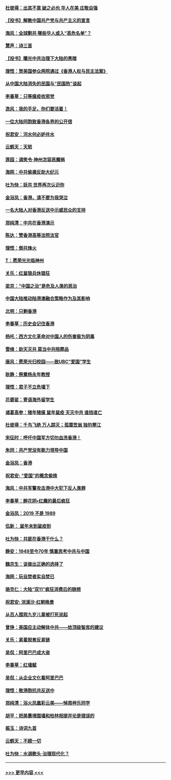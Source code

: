 #### [杜彼得：出其不意 破之必也 华人在美 庄敬自强](../pages/nsc993/n11679554.md?t=11260811) 
#### [【投书】解散中国共产党与共产主义的宣言](../pages/nsc993/n11679177.md?t=11260811) 
#### [海风：全球剿共 哪些华人或入“高危名单”？](../pages/nsc993/n11678617.md?t=11260811) 
#### [慧声：诗三首](../pages/nsc993/n11678848.md?t=11260811) 
#### [【投书】曝光中共治理下大陆的黑暗](../pages/nsc993/n11678674.md?t=11260811) 
#### [理悟：贺美国参众两院通过《香港人权与民主法案》](../pages/nsc993/n11678104.md?t=11260811) 
#### [从中国大陆消失的民国与“民国热”谈起](../pages/nsc993/n11678075.md?t=11260811) 
#### [李春草：只等瘟疫收邪党](../pages/nsc993/n11677308.md?t=11260811) 
#### [逸风：我的手足，你们要活着！](../pages/nsc993/n11676352.md?t=11260811) 
#### [一位大陆同胞致香港各界的公开信](../pages/nsc993/n11675761.md?t=11260811) 
#### [祝君安：河水何必妒井水](../pages/nsc993/n11675746.md?t=11260811) 
#### [云鹤天：天怒](../pages/nsc993/n11675718.md?t=11260811) 
#### [莲园：调笑令‧神州怎容恶魔祸](../pages/nsc993/n11675648.md?t=11260811) 
#### [海网：中共偷袭反助大纪元](../pages/nsc993/n11673515.md?t=11260811) 
#### [吐为快：妖共 世界再次认识你](../pages/nsc993/n11673506.md?t=11260811) 
#### [金浴凤：香港，请不要为我哭泣](../pages/nsc993/n11673248.md?t=11260811) 
#### [一名大陆人对香港反送中示威民众的支持](../pages/nsc993/n11672615.md?t=11260811) 
#### [郑纯清：中共在香港演示](../pages/nsc993/n11670539.md?t=11260811) 
#### [陈达：赞香港高等法院法官](../pages/nsc993/n11669542.md?t=11260811) 
#### [理悟：倒共烽火](../pages/nsc993/n11668844.md?t=11260811) 
#### [T：愿荣光光临神州](../pages/nsc993/n11668421.md?t=11260811) 
#### [关乐：红鼠狼兵休猖狂](../pages/nsc993/n11668378.md?t=11260811) 
#### [梁京：“中国之治”是危及人类的恶治](../pages/nsc993/n11668328.md?t=11260811) 
#### [中国大陆推动陆港澳融合策略作为及其影响](../pages/nsc993/n11668157.md?t=11260811) 
#### [北明：只剩香港](../pages/nsc993/n11668002.md?t=11260811) 
#### [李春草：历史会记住香港](../pages/nsc993/n11667927.md?t=11260811) 
#### [杨吒：西方文化革命对中国人的伤害极为阴毒](../pages/nsc993/n11664521.md?t=11260811) 
#### [雪绮：助天灭共 莫当中共陪葬品](../pages/nsc993/n11662650.md?t=11260811) 
#### [唐风：愿荣光归校园——致UBC“爱国”学生](../pages/nsc993/n11662194.md?t=11260811) 
#### [耿静：祭奠杨永年教授](../pages/nsc993/n11662514.md?t=11260811) 
#### [理悟：君子不立危墙下](../pages/nsc993/n11662172.md?t=11260811) 
#### [花婆娑：寄语海外留学生](../pages/nsc993/n11662121.md?t=11260811) 
#### [诸葛高参：猪年猪瘟 鼠年鼠疫 天灭中共 谁挡谁亡](../pages/nsc993/n11661980.md?t=11260811) 
#### [杜彼得：千鸟飞绝 万人踪灭；孤蓑笠翁 独钓寒江](../pages/nsc993/n11661170.md?t=11260811) 
#### [宋征时：呼吁中国军方切勿血洗香港！](../pages/nsc993/n11415318.md?t=11260811) 
#### [朱同：共产党没有能力领导中国](../pages/nsc993/n11660421.md?t=11260811) 
#### [金浴凤：香港](../pages/nsc993/n11660419.md?t=11260811) 
#### [祝君安: “爱国”的概念偷换](../pages/nsc993/n11659706.md?t=11260811) 
#### [海风：中共军警攻击港中大犯下反人类罪](../pages/nsc993/n11659632.md?t=11260811) 
#### [李春草：醉花阴•红魔的最后疯狂](../pages/nsc993/n11659287.md?t=11260811) 
#### [金浴凤：2019 不是 1989](../pages/nsc993/n11657663.md?t=11260811) 
#### [伍新： 鼠年未到鼠疫到](../pages/nsc993/n11655098.md?t=11260811) 
#### [吐为快：共匪在香港干什么？](../pages/nsc993/n11654891.md?t=11260811) 
#### [静安：1949至今70年 慎重思考中共与中国](../pages/nsc993/n11651244.md?t=11260811) 
#### [魏京生：该做出正确的选择了](../pages/nsc993/n11653084.md?t=11260811) 
#### [海网：玩自焚者实自焚已](../pages/nsc993/n11652423.md?t=11260811) 
#### [骆克仁：大陆“双11”疯狂消费后的随想](../pages/nsc993/n11652305.md?t=11260811) 
#### [祝君安: 浣溪沙·红朝晚景](../pages/nsc993/n11652258.md?t=11260811) 
#### [从百人围观九岁儿童被打死说起](../pages/nsc993/n11651030.md?t=11260811) 
#### [曾铮：美国应主动解体中共——给顶级智库的建议](../pages/nsc993/n11649888.md?t=11260811) 
#### [关乐：紧着脱套反紧链](../pages/nsc993/n11649069.md?t=11260811) 
#### [吴侃：阿里巴巴成大盗](../pages/nsc993/n11645523.md?t=11260811) 
#### [李春草：红墙赋](../pages/nsc993/n11646389.md?t=11260811) 
#### [吴侃：从企业文化看阿里巴巴](../pages/nsc993/n11645476.md?t=11260811) 
#### [理悟：敬港胞抗共反送中](../pages/nsc993/n11645466.md?t=11260811) 
#### [郑纯清：浴火凤凰彩云美——悼周梓乐同学](../pages/nsc993/n11645155.md?t=11260811) 
#### [胡平：把美墨境围墙和柏林相提并论是错误的](../pages/nsc993/n11645134.md?t=11260811) 
#### [振玉：诗词九首](../pages/nsc993/n11644081.md?t=11260811) 
#### [云鹤天：不顾一切](../pages/nsc993/n11643508.md?t=11260811) 
#### [吐为快：水调歌头·治理现代化？](../pages/nsc993/n11643485.md?t=11260811) 

----
#### [ >>> 更早内容 <<< ](../indexes/nsc993-earlier.md)
